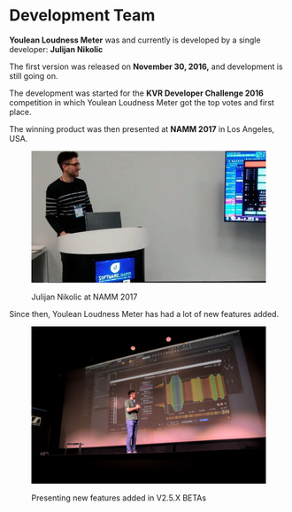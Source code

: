 # Development Team

**Youlean Loudness Meter** was and currently is developed by a single developer: **Julijan Nikolic**

The first version was released on **November 30, 2016,** and development is still going on.&#x20;

The development was started for the **KVR Developer Challenge 2016** competition in which Youlean Loudness Meter got the top votes and first place.&#x20;

The winning product was then presented at **NAMM 2017** in Los Angeles, USA.

<figure><img src="../.gitbook/assets/Youlean-at-NAMM-Show-2017-768x432.webp" alt=""><figcaption><p>Julijan Nikolic at NAMM 2017</p></figcaption></figure>

Since then, Youlean Loudness Meter has had a lot of new features added.

<figure><img src="../.gitbook/assets/DSC_0485.jpg" alt=""><figcaption><p>Presenting new features added in V2.5.X BETAs</p></figcaption></figure>
